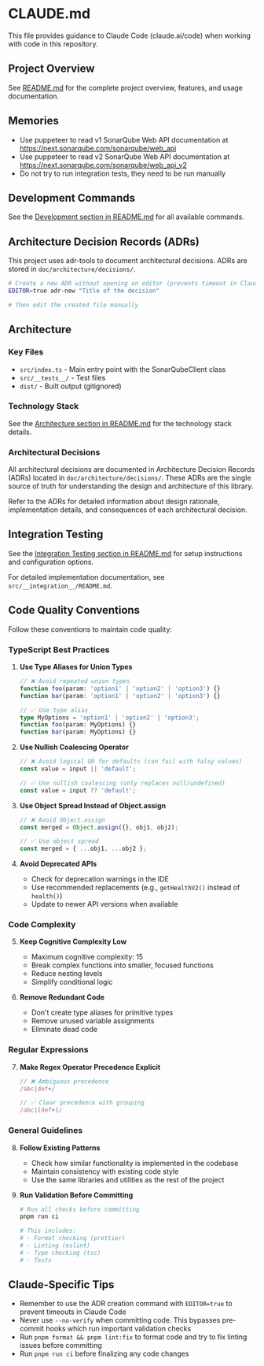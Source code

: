 # CLAUDE.md

This file provides guidance to Claude Code (claude.ai/code) when working with code in this repository.

## Project Overview

See [README.md](./README.md) for the complete project overview, features, and usage documentation.

## Memories

- Use puppeteer to read v1 SonarQube Web API documentation at https://next.sonarqube.com/sonarqube/web_api
- Use puppeteer to read v2 SonarQube Web API documentation at https://next.sonarqube.com/sonarqube/web_api_v2
- Do not try to run integration tests, they need to be run manually

## Development Commands

See the [Development section in README.md](./README.md#🛠️-development) for all available commands.

## Architecture Decision Records (ADRs)

This project uses adr-tools to document architectural decisions. ADRs are stored in `doc/architecture/decisions/`.

```bash
# Create a new ADR without opening an editor (prevents timeout in Claude Code)
EDITOR=true adr-new "Title of the decision"

# Then edit the created file manually
```

## Architecture

### Key Files
- `src/index.ts` - Main entry point with the SonarQubeClient class
- `src/__tests__/` - Test files
- `dist/` - Built output (gitignored)

### Technology Stack

See the [Architecture section in README.md](./README.md#🏗️-architecture) for the technology stack details.

### Architectural Decisions

All architectural decisions are documented in Architecture Decision Records (ADRs) located in `doc/architecture/decisions/`. These ADRs are the single source of truth for understanding the design and architecture of this library.

Refer to the ADRs for detailed information about design rationale, implementation details, and consequences of each architectural decision.

## Integration Testing

See the [Integration Testing section in README.md](./README.md#🧪-integration-testing) for setup instructions and configuration options.

For detailed implementation documentation, see `src/__integration__/README.md`.

## Code Quality Conventions

Follow these conventions to maintain code quality:

### TypeScript Best Practices

1. **Use Type Aliases for Union Types**

   ```typescript
   // ❌ Avoid repeated union types
   function foo(param: 'option1' | 'option2' | 'option3') {}
   function bar(param: 'option1' | 'option2' | 'option3') {}
   
   // ✅ Use type alias
   type MyOptions = 'option1' | 'option2' | 'option3';
   function foo(param: MyOptions) {}
   function bar(param: MyOptions) {}
   ```

2. **Use Nullish Coalescing Operator**

   ```typescript
   // ❌ Avoid logical OR for defaults (can fail with falsy values)
   const value = input || 'default';
   
   // ✅ Use nullish coalescing (only replaces null/undefined)
   const value = input ?? 'default';
   ```

3. **Use Object Spread Instead of Object.assign**

   ```typescript
   // ❌ Avoid Object.assign
   const merged = Object.assign({}, obj1, obj2);
   
   // ✅ Use object spread
   const merged = { ...obj1, ...obj2 };
   ```

4. **Avoid Deprecated APIs**
   - Check for deprecation warnings in the IDE
   - Use recommended replacements (e.g., `getHealthV2()` instead of `health()`)
   - Update to newer API versions when available

### Code Complexity

5. **Keep Cognitive Complexity Low**
   - Maximum cognitive complexity: 15
   - Break complex functions into smaller, focused functions
   - Reduce nesting levels
   - Simplify conditional logic

6. **Remove Redundant Code**
   - Don't create type aliases for primitive types
   - Remove unused variable assignments
   - Eliminate dead code

### Regular Expressions

7. **Make Regex Operator Precedence Explicit**

   ```typescript
   // ❌ Ambiguous precedence
   /abc|def+/
   
   // ✅ Clear precedence with grouping
   /abc|(def+)/
   ```

### General Guidelines

8. **Follow Existing Patterns**
   - Check how similar functionality is implemented in the codebase
   - Maintain consistency with existing code style
   - Use the same libraries and utilities as the rest of the project

9. **Run Validation Before Committing**

   ```bash
   # Run all checks before committing
   pnpm run ci
   
   # This includes:
   # - Format checking (prettier)
   # - Linting (eslint)
   # - Type checking (tsc)
   # - Tests
   ```

## Claude-Specific Tips

- Remember to use the ADR creation command with `EDITOR=true` to prevent timeouts in Claude Code
- Never use `--no-verify` when committing code. This bypasses pre-commit hooks which run important validation checks
- Run `pnpm format && pnpm lint:fix` to format code and try to fix linting issues before committing
- Run `pnpm run ci` before finalizing any code changes
